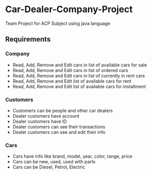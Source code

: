 # Car-Dealer-Company-Project
Team Project for ACP Subject using java language

## Requirements
### Company
- Read, Add, Remove and Edit cars in list of available cars for sale
- Read, Add, Remove and Edit cars in list of ordered cars
- Read, Add, Remove and Edit cars in list of currently in rent cars
- Read, Add, Remove and Edit list of available cars for rent
- Read, Add, Remove and Edit list of available cars for installment 
### Customers
- Customers can be people and other car dealers
- Dealer customers have account
- Dealer customers have ID
- Dealer customers can see their transactions
- Dealer customers can see and edit their info
### Cars
- Cars have info like brand, model, year, color, range, price 
- Cars can be new, used, used with parts
- Cars can be Diesel, Petrol, Electric
